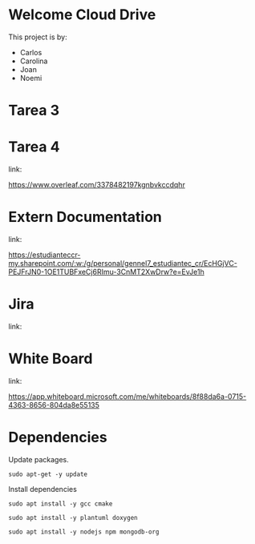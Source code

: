 # Welcome Cloud Drive

This project is by:

- Carlos
- Carolina
- Joan
- Noemi


# Tarea 3



# Tarea 4

link:

https://www.overleaf.com/3378482197kgnbvkccdqhr


# Extern Documentation

link:

https://estudianteccr-my.sharepoint.com/:w:/g/personal/gennel7_estudiantec_cr/EcHGjVC-PEJFrJN0-1OE1TUBFxeCj6RImu-3CnMT2XwDrw?e=EvJe1h


# Jira

link:

# White Board

link: 

https://app.whiteboard.microsoft.com/me/whiteboards/8f88da6a-0715-4363-8656-804da8e55135




# Dependencies

Update packages.

```
sudo apt-get -y update
```

Install dependencies

```
sudo apt install -y gcc cmake 
```

```
sudo apt install -y plantuml doxygen
```


```
sudo apt install -y nodejs npm mongodb-org
```
